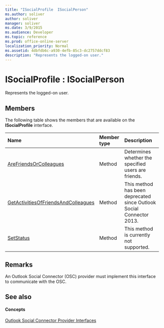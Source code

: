 ```yaml
---
title: "ISocialProfile  ISocialPerson"
ms.author: soliver
author: soliver
manager: soliver
ms.date: 3/9/2015
ms.audience: Developer
ms.topic: reference
ms.prod: office-online-server
localization_priority: Normal
ms.assetid: 4dbfdb6c-a930-4efb-85c3-dc2757ddcf83
description: "Represents the logged-on user."
---
```


# ISocialProfile : ISocialPerson

Represents the logged-on user. 
  
## Members

The following table shows the members that are available on the **ISocialProfile** interface. 
  
|**Name**|**Member type**|**Description**|
|:-----|:-----|:-----|
|[AreFriendsOrColleagues](isocialprofile-arefriendsorcolleagues.md) <br/> |Method  <br/> |Determines whether the specified users are friends.  <br/> |
|[GetActivitiesOfFriendsAndColleagues](isocialprofile-getactivitiesoffriendsandcolleagues.md) <br/> |Method  <br/> |This method has been deprecated since Outlook Social Connector 2013.  <br/> |
|[SetStatus](isocialprofile-setstatus.md) <br/> |Method  <br/> |This method is currently not supported.  <br/> |
   
## Remarks

An Outlook Social Connector (OSC) provider must implement this interface to communicate with the OSC.
  
## See also

#### Concepts

[Outlook Social Connector Provider Interfaces](outlook-social-connector-provider-interfaces.md)


